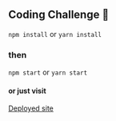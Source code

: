 ## Coding Challenge 💪
`npm install` or `yarn install`

### then
`npm start` or `yarn start`

#### or just visit

[Deployed site](https://cornwell-challenge-tomomi.surge.sh)